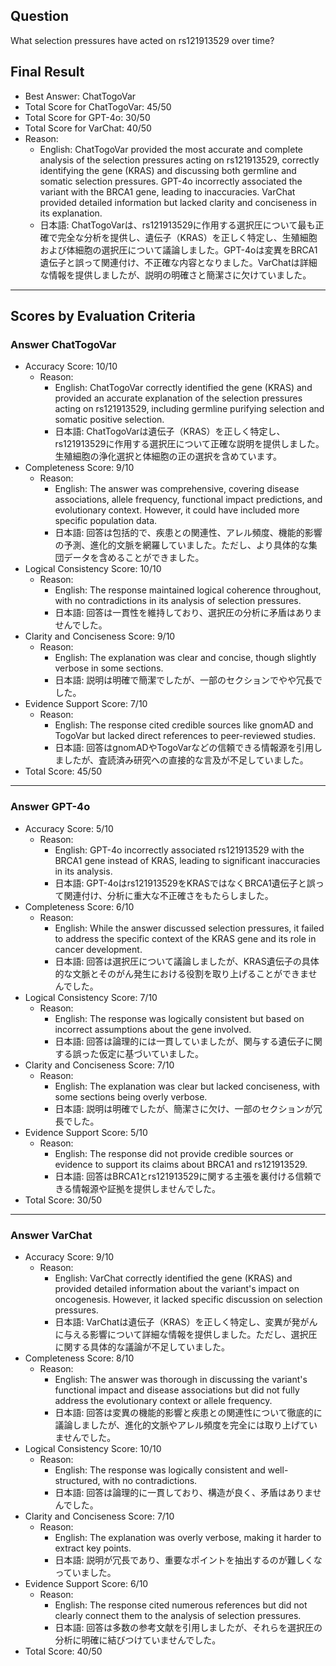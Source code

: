 ## Question

What selection pressures have acted on rs121913529 over time?

## Final Result

- Best Answer: ChatTogoVar
- Total Score for ChatTogoVar: 45/50
- Total Score for GPT-4o: 30/50
- Total Score for VarChat: 40/50
- Reason:
  - English: ChatTogoVar provided the most accurate and complete analysis of the selection pressures acting on rs121913529, correctly identifying the gene (KRAS) and discussing both germline and somatic selection pressures. GPT-4o incorrectly associated the variant with the BRCA1 gene, leading to inaccuracies. VarChat provided detailed information but lacked clarity and conciseness in its explanation.
  - 日本語: ChatTogoVarは、rs121913529に作用する選択圧について最も正確で完全な分析を提供し、遺伝子（KRAS）を正しく特定し、生殖細胞および体細胞の選択圧について議論しました。GPT-4oは変異をBRCA1遺伝子と誤って関連付け、不正確な内容となりました。VarChatは詳細な情報を提供しましたが、説明の明確さと簡潔さに欠けていました。

---

## Scores by Evaluation Criteria

### Answer ChatTogoVar
- Accuracy Score: 10/10
  - Reason: 
    - English: ChatTogoVar correctly identified the gene (KRAS) and provided an accurate explanation of the selection pressures acting on rs121913529, including germline purifying selection and somatic positive selection.
    - 日本語: ChatTogoVarは遺伝子（KRAS）を正しく特定し、rs121913529に作用する選択圧について正確な説明を提供しました。生殖細胞の浄化選択と体細胞の正の選択を含めています。
- Completeness Score: 9/10
  - Reason: 
    - English: The answer was comprehensive, covering disease associations, allele frequency, functional impact predictions, and evolutionary context. However, it could have included more specific population data.
    - 日本語: 回答は包括的で、疾患との関連性、アレル頻度、機能的影響の予測、進化的文脈を網羅していました。ただし、より具体的な集団データを含めることができました。
- Logical Consistency Score: 10/10
  - Reason: 
    - English: The response maintained logical coherence throughout, with no contradictions in its analysis of selection pressures.
    - 日本語: 回答は一貫性を維持しており、選択圧の分析に矛盾はありませんでした。
- Clarity and Conciseness Score: 9/10
  - Reason: 
    - English: The explanation was clear and concise, though slightly verbose in some sections.
    - 日本語: 説明は明確で簡潔でしたが、一部のセクションでやや冗長でした。
- Evidence Support Score: 7/10
  - Reason: 
    - English: The response cited credible sources like gnomAD and TogoVar but lacked direct references to peer-reviewed studies.
    - 日本語: 回答はgnomADやTogoVarなどの信頼できる情報源を引用しましたが、査読済み研究への直接的な言及が不足していました。
- Total Score: 45/50

---

### Answer GPT-4o
- Accuracy Score: 5/10
  - Reason: 
    - English: GPT-4o incorrectly associated rs121913529 with the BRCA1 gene instead of KRAS, leading to significant inaccuracies in its analysis.
    - 日本語: GPT-4oはrs121913529をKRASではなくBRCA1遺伝子と誤って関連付け、分析に重大な不正確さをもたらしました。
- Completeness Score: 6/10
  - Reason: 
    - English: While the answer discussed selection pressures, it failed to address the specific context of the KRAS gene and its role in cancer development.
    - 日本語: 回答は選択圧について議論しましたが、KRAS遺伝子の具体的な文脈とそのがん発生における役割を取り上げることができませんでした。
- Logical Consistency Score: 7/10
  - Reason: 
    - English: The response was logically consistent but based on incorrect assumptions about the gene involved.
    - 日本語: 回答は論理的には一貫していましたが、関与する遺伝子に関する誤った仮定に基づいていました。
- Clarity and Conciseness Score: 7/10
  - Reason: 
    - English: The explanation was clear but lacked conciseness, with some sections being overly verbose.
    - 日本語: 説明は明確でしたが、簡潔さに欠け、一部のセクションが冗長でした。
- Evidence Support Score: 5/10
  - Reason: 
    - English: The response did not provide credible sources or evidence to support its claims about BRCA1 and rs121913529.
    - 日本語: 回答はBRCA1とrs121913529に関する主張を裏付ける信頼できる情報源や証拠を提供しませんでした。
- Total Score: 30/50

---

### Answer VarChat
- Accuracy Score: 9/10
  - Reason: 
    - English: VarChat correctly identified the gene (KRAS) and provided detailed information about the variant's impact on oncogenesis. However, it lacked specific discussion on selection pressures.
    - 日本語: VarChatは遺伝子（KRAS）を正しく特定し、変異が発がんに与える影響について詳細な情報を提供しました。ただし、選択圧に関する具体的な議論が不足していました。
- Completeness Score: 8/10
  - Reason: 
    - English: The answer was thorough in discussing the variant's functional impact and disease associations but did not fully address the evolutionary context or allele frequency.
    - 日本語: 回答は変異の機能的影響と疾患との関連性について徹底的に議論しましたが、進化的文脈やアレル頻度を完全には取り上げていませんでした。
- Logical Consistency Score: 10/10
  - Reason: 
    - English: The response was logically consistent and well-structured, with no contradictions.
    - 日本語: 回答は論理的に一貫しており、構造が良く、矛盾はありませんでした。
- Clarity and Conciseness Score: 7/10
  - Reason: 
    - English: The explanation was overly verbose, making it harder to extract key points.
    - 日本語: 説明が冗長であり、重要なポイントを抽出するのが難しくなっていました。
- Evidence Support Score: 6/10
  - Reason: 
    - English: The response cited numerous references but did not clearly connect them to the analysis of selection pressures.
    - 日本語: 回答は多数の参考文献を引用しましたが、それらを選択圧の分析に明確に結びつけていませんでした。
- Total Score: 40/50